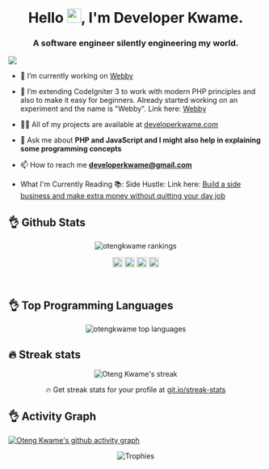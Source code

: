 <h1 align="center">Hello <img src="https://media.giphy.com/media/hvRJCLFzcasrR4ia7z/giphy.gif" width="28">, I'm Developer Kwame.</h1>
<h3 align="center"> A software engineer silently engineering my world. </h3>

![](https://hit.yhype.me/github/profile?user_id=3446150)

- 🔭 I’m currently working on <a href="https://webby.sylynder.com" target="_blank">Webby</a>

- 👯 I’m extending CodeIgniter 3 to work with modern PHP principles and also to make it easy for beginners. Already started working on an experiment and the name is "Webby".  Link here: <a href="https://github.com/sylynder/webby" target="_blank">Webby</a>

- 👨‍💻 All of my projects are available at <a href="https://developerkwame.com" target="_blank">developerkwame.com</a>

- 💬 Ask me about **PHP and JavaScript and I might also help in explaining some programming concepts**

- 📫 How to reach me **developerkwame@gmail.com**

- What I'm Currently Reading 📚: Side Hustle: Link here: <a href="https://www.amazon.com/Side-Hustle-GUILLEBEAU-CHRIS/dp/1509859055" target="_blank">Build a side business and make extra money without quitting your day job</a>


## :ok_hand: Github Stats

<p align="center"> <img src="https://github-readme-stats.vercel.app/api?username=otengkwame&show_icons=true&theme=nord" alt="otengkwame rankings" /> </p>

<p align="center">
<a href="https://codepen.io/otengkwame" target="blank"><img align="center" src="https://cdn.jsdelivr.net/npm/simple-icons@3.0.1/icons/codepen.svg" alt="otengkwame" height="20" width="20" /></a>
<a href="https://dev.to/otengkwame" target="blank"><img align="center" src="https://cdn.jsdelivr.net/npm/simple-icons@3.0.1/icons/dev-dot-to.svg" alt="otengkwame" height="20" width="20" /></a>
<a href="https://twitter.com/akonic2" target="blank"><img align="center" src="https://cdn.jsdelivr.net/npm/simple-icons@3.0.1/icons/twitter.svg" alt="akonic2" height="20" width="20" /></a>
<a href="https://instagram.com/otengkwame" target="blank"><img align="center" src="https://cdn.jsdelivr.net/npm/simple-icons@3.0.1/icons/instagram.svg" alt="otengkwame" height="20" width="20" /></a>
</p>

<br/>

## :ok_hand: Top Programming Languages
<p align="center"> 
  <img src="https://github-readme-stats.vercel.app/api/top-langs/?username=otengkwame&layout=compact&theme=nord" alt="otengkwame top languages"/>
</p>

## :fire: Streak stats

<p align="center">
    <img alt="Oteng Kwame's streak" src="http://github-readme-streak-stats.herokuapp.com?user=otengkwame&dates=4335DD&theme=nord"/>
  <p align="center">🔥 Get streak stats for your profile at <a href="https://git.io/streak-stats">git.io/streak-stats</a></p>
</p>

## :ok_hand: Activity Graph

<p align="center"> 
 
 [![Oteng Kwame's github activity graph](https://github-readme-activity-graph.cyclic.app/graph?username=otengkwame&bg_color=241f31&color=1a5fb4&line=9e4c98&point=f6f5f4&area=true&hide_border=true)](https://github.com/otengkwame/github-readme-activity-graph)
  
<!--<img alt="Oteng Kwame's activity graph" src="https://activity-graph.herokuapp.com/graph?username=otengkwame&bg_color=ffffff&color=9e4c98&line=5b4c9e&point=bf0303&area=true&hide_border=true" />-->
<!-- (https://github.com/ashutosh00710/github-readme-activity-graph) -->

</p>

<p align="center">
<img src="https://github-profile-trophy.vercel.app/?username=otengkwame&theme=nord" alt="Trophies"><br/><br/>
<p/>
